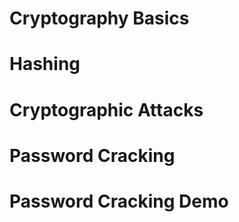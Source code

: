 
# Cryptography Basics



# Hashing

# Cryptographic Attacks

# Password Cracking

# Password Cracking Demo



